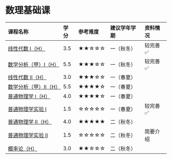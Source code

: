 # 数理基础课

<style>
.md-typeset table:not([class]) th {
    min-width: 1em;
}
</style>

<div style="text-align: center" markdown="1">

|课程名称|学分|参考难度|建议学年学期|资料情况|
|:--|:--|:--|:--|:--|
|[线性代数 Ⅰ（H）](linear_algebra1/)|3.5|★★☆☆☆|一（秋冬）|较完善✅|
|[数学分析（甲）Ⅰ（H）](math_analysis1/)|5.5|★★★☆☆|一（秋冬）|较完善✅|
|[线性代数 Ⅱ（H）](linear_algebra2/)|3.0|★★★☆☆|一（春夏）||
|[数学分析（甲）Ⅱ（H）](math_analysis2/)|5.5|★★★★☆|一（春夏）||
|[普通物理学 Ⅰ（H）](physics1/)|4.0|★★★★☆|一（春夏）||
|[普通物理学实验 Ⅰ](physics_experiment1/)|1.5|☆☆☆☆☆|一（春夏）|较完善✅|
|[普通物理学 Ⅱ（H）](physics2/)|4.0|★★★★★|二（秋冬）||
|[普通物理学实验 Ⅱ](physics_experiment2/)|1.5|☆☆☆☆☆|二（秋冬）|简要介绍|
|[概率论（H）](probability/)|3.0|★★☆☆☆|二（秋冬）||

</div>